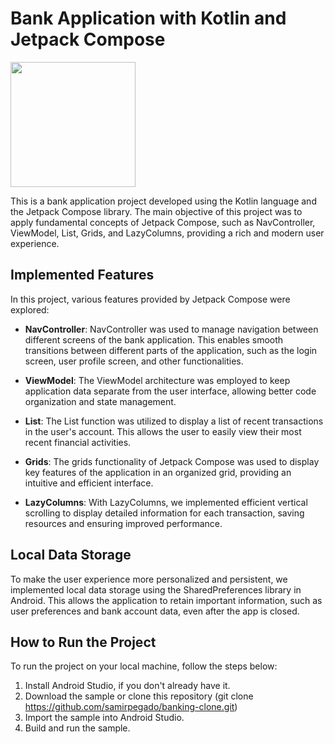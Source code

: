 # Bank Application with Kotlin and Jetpack Compose

<img src="https://github.com/samirpegado/banking-clone/blob/main/bankingclone.gif" width="200">

This is a bank application project developed using the Kotlin language and the Jetpack Compose library. The main objective of this project was to apply fundamental concepts of Jetpack Compose, such as NavController, ViewModel, List, Grids, and LazyColumns, providing a rich and modern user experience.

## Implemented Features

In this project, various features provided by Jetpack Compose were explored:

- **NavController**: NavController was used to manage navigation between different screens of the bank application. This enables smooth transitions between different parts of the application, such as the login screen, user profile screen, and other functionalities.

- **ViewModel**: The ViewModel architecture was employed to keep application data separate from the user interface, allowing better code organization and state management.

- **List**: The List function was utilized to display a list of recent transactions in the user's account. This allows the user to easily view their most recent financial activities.

- **Grids**: The grids functionality of Jetpack Compose was used to display key features of the application in an organized grid, providing an intuitive and efficient interface.

- **LazyColumns**: With LazyColumns, we implemented efficient vertical scrolling to display detailed information for each transaction, saving resources and ensuring improved performance.

## Local Data Storage

To make the user experience more personalized and persistent, we implemented local data storage using the SharedPreferences library in Android. This allows the application to retain important information, such as user preferences and bank account data, even after the app is closed.

## How to Run the Project

To run the project on your local machine, follow the steps below:

1. Install Android Studio, if you don't already have it.
2. Download the sample or clone this repository (git clone https://github.com/samirpegado/banking-clone.git)
3. Import the sample into Android Studio.
4. Build and run the sample.